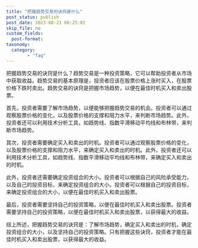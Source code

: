 ```yaml
---
title: "把握趋势交易的诀窍是什么"
post_status: publish
post_date: 2023-08-21 06:25:02
skip_file: no
custom_fields: 
  post-format: 
taxonomy:
  category:
        - "faq"
---
```


把握趋势交易的诀窍是什么？趋势交易是一种投资策略，它可以帮助投资者从市场中获取收益。趋势交易的基本原理是，投资者应该在股票价格上涨时买入，在股票价格下跌时卖出。趋势交易的诀窍是把握市场趋势，以便在最佳时机买入和卖出股票。

首先，投资者需要了解市场趋势，以便能够把握趋势交易的机会。投资者可以通过观察股票价格的变化，以及股票价格的支撑和阻力水平，来判断市场趋势。此外，投资者还可以利用技术分析工具，如趋势线、指数平滑移动平均线和布林带，来判断市场趋势。

其次，投资者需要确定买入和卖出的时机。投资者可以通过观察股票价格的变化，以及股票价格的支撑和阻力水平，来确定买入和卖出的时机。此外，投资者还可以利用技术分析工具，如趋势线、指数平滑移动平均线和布林带，来确定买入和卖出的时机。

此外，投资者还需要确定投资组合的大小。投资者可以根据自己的风险承受能力，以及自己的投资目标，来确定投资组合的大小。投资者可以根据自己的投资目标，来确定投资组合的大小，以便在最佳时机买入和卖出股票。

最后，投资者需要坚持自己的投资策略，以便在最佳时机买入和卖出股票。投资者需要坚持自己的投资策略，以便在最佳时机买入和卖出股票，以获得最大的收益。

综上所述，把握趋势交易的诀窍是：了解市场趋势，确定买入和卖出的时机，确定投资组合的大小，以及坚持自己的投资策略。只有把握这些诀窍，投资者才能在最佳时机买入和卖出股票，以获得最大的收益。
